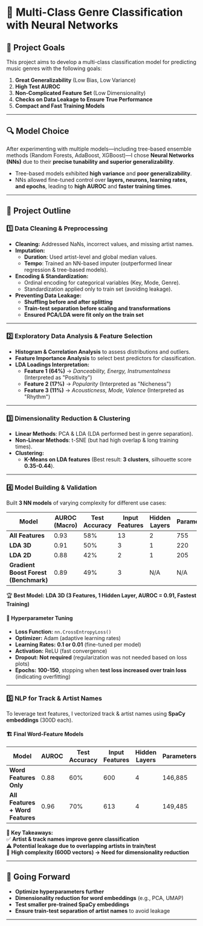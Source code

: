 # 🎵 Multi-Class Genre Classification with Neural Networks  

## 🚀 Project Goals  
This project aims to develop a multi-class classification model for predicting music genres with the following goals:  
1. **Great Generalizability** (Low Bias, Low Variance)  
2. **High Test AUROC**  
3. **Non-Complicated Feature Set** (Low Dimensionality)  
4. **Checks on Data Leakage to Ensure True Performance**  
5. **Compact and Fast Training Models**  

---

## 🔍 Model Choice  
After experimenting with multiple models—including tree-based ensemble methods (Random Forests, AdaBoost, XGBoost)—I chose **Neural Networks (NNs)** due to their **precise tunability and superior generalizability**.  

- Tree-based models exhibited **high variance** and **poor generalizability**.  
- NNs allowed fine-tuned control over **layers, neurons, learning rates, and epochs**, leading to **high AUROC** and **faster training times**.  

---

## 📌 Project Outline  

### **1️⃣ Data Cleaning & Preprocessing**  
- **Cleaning:** Addressed NaNs, incorrect values, and missing artist names.  
- **Imputation:**  
  - **Duration**: Used artist-level and global median values.  
  - **Tempo**: Trained an NN-based imputer (outperformed linear regression & tree-based models).  
- **Encoding & Standardization:**  
  - Ordinal encoding for categorical variables (Key, Mode, Genre).  
  - Standardization applied only to train set (avoiding leakage).  
- **Preventing Data Leakage:**  
  - **Shuffling before and after splitting**  
  - **Train-test separation before scaling and transformations**  
  - **Ensured PCA/LDA were fit only on the train set**  

---

### **2️⃣ Exploratory Data Analysis & Feature Selection**  
- **Histogram & Correlation Analysis** to assess distributions and outliers.  
- **Feature Importance Analysis** to select best predictors for classification.  
- **LDA Loadings Interpretation:**  
  - **Feature 1 (64%)** → *Danceability, Energy, Instrumentalness* (Interpreted as "Positivity")  
  - **Feature 2 (17%)** → *Popularity* (Interpreted as "Nicheness")  
  - **Feature 3 (11%)** → *Acousticness, Mode, Valence* (Interpreted as "Rhythm")  

---

### **3️⃣ Dimensionality Reduction & Clustering**  
- **Linear Methods**: PCA & LDA (LDA performed best in genre separation).  
- **Non-Linear Methods**: t-SNE (but had high overlap & long training times).  
- **Clustering:**  
  - **K-Means on LDA features** (Best result: **3 clusters**, silhouette score **0.35-0.44**).  

---

### **4️⃣ Model Building & Validation**  
Built **3 NN models** of varying complexity for different use cases:  

| Model        | AUROC (Macro) | Test Accuracy | Input Features | Hidden Layers | Parameters | Optimal Epochs | Train Time |
|-------------|--------------|---------------|----------------|---------------|------------|---------------|------------|
| **All Features** | 0.93         | 58%           | 13             | 2             | 755        | 125           | 34s        |
| **LDA 3D**  | 0.91         | 50%           | 3              | 1             | 220        | 100           | 24s        |
| **LDA 2D**  | 0.88         | 42%           | 2              | 1             | 205        | 150           | 17s        |
| **Gradient Boost Forest (Benchmark)** | 0.89 | 49% | 3 | N/A | N/A | 100 Estimators | 41s |

🏆 **Best Model:** **LDA 3D (3 Features, 1 Hidden Layer, AUROC = 0.91, Fastest Training)**  

#### 🔧 **Hyperparameter Tuning**  
- **Loss Function:** `nn.CrossEntropyLoss()`  
- **Optimizer:** Adam (adaptive learning rates)  
- **Learning Rates:** **0.1 or 0.01** (fine-tuned per model)  
- **Activation:** ReLU (fast convergence)  
- **Dropout:** **Not required** (regularization was not needed based on loss plots)  
- **Epochs:** **100-150**, stopping when **test loss increased over train loss** (indicating overfitting)  

---

### **5️⃣ NLP for Track & Artist Names**  
To leverage text features, I vectorized track & artist names using **SpaCy embeddings** (300D each).  

#### 🏗 **Final Word-Feature Models**  
| Model | AUROC | Test Accuracy | Input Features | Hidden Layers | Parameters | Optimal Epochs | Train Time |
|-------|-------|--------------|----------------|---------------|------------|---------------|------------|
| **Word Features Only** | 0.88 | 60% | 600 | 4 | 146,885 | 40 | 21s |
| **All Features + Word Features** | 0.96 | 70% | 613 | 4 | 149,485 | 90 | 72s |

**📌 Key Takeaways:**  
✅ **Artist & track names improve genre classification**  
⚠️ **Potential leakage due to overlapping artists in train/test**  
🚨 **High complexity (600D vectors) → Need for dimensionality reduction**  

---

## 🔮 Going Forward  
- **Optimize hyperparameters further**  
- **Dimensionality reduction for word embeddings** (e.g., PCA, UMAP)  
- **Test smaller pre-trained SpaCy embeddings**  
- **Ensure train-test separation of artist names** to avoid leakage  

---


